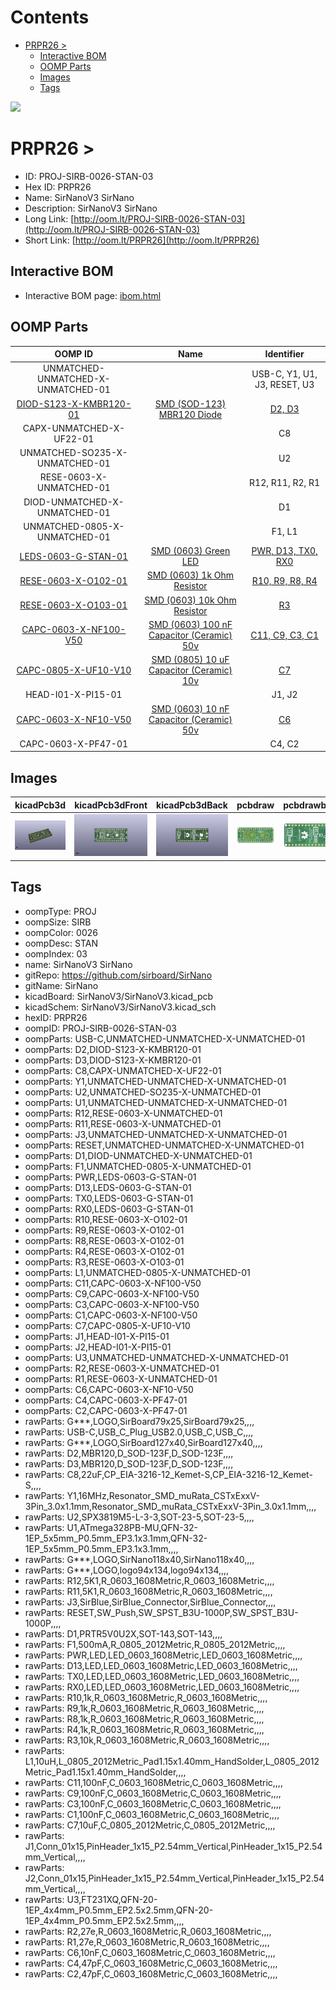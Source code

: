 



Contents
========

* [PRPR26 > ](#prpr26--)
	* [Interactive BOM](#interactive-bom)
	* [OOMP Parts](#oomp-parts)
	* [Images](#images)
	* [Tags](#tags)
  
![][im]
# PRPR26 > 

- ID: PROJ-SIRB-0026-STAN-03
- Hex ID: PRPR26
- Name: SirNanoV3 SirNano
- Description: SirNanoV3 SirNano
- Long Link: [http://oom.lt/PROJ-SIRB-0026-STAN-03](http://oom.lt/PROJ-SIRB-0026-STAN-03)
- Short Link: [http://oom.lt/PRPR26](http://oom.lt/PRPR26)

## Interactive BOM

- Interactive BOM page: [ibom.html](https://htmlpreview.github.io/?https://github.com/oomlout/oomlout_OOMP_projects/blob/main/PROJ-SIRB-0026-STAN-03/kicad/bom/ibom.html)

## OOMP Parts
  

|OOMP ID|Name|Identifier|
| :---: | :---: | :---: |
|UNMATCHED-UNMATCHED-X-UNMATCHED-01||USB-C, Y1, U1, J3, RESET, U3|
|[DIOD-S123-X-KMBR120-01](https://github.com/oomlout/oomlout_OOMP_parts/tree/main/DIOD-S123-X-KMBR120-01/)|[SMD (SOD-123) MBR120 Diode](https://github.com/oomlout/oomlout_OOMP_parts/tree/main/DIOD-S123-X-KMBR120-01/)|[D2, D3](https://github.com/oomlout/oomlout_OOMP_parts/tree/main/DIOD-S123-X-KMBR120-01/)|
|CAPX-UNMATCHED-X-UF22-01||C8|
|UNMATCHED-SO235-X-UNMATCHED-01||U2|
|RESE-0603-X-UNMATCHED-01||R12, R11, R2, R1|
|DIOD-UNMATCHED-X-UNMATCHED-01||D1|
|UNMATCHED-0805-X-UNMATCHED-01||F1, L1|
|[LEDS-0603-G-STAN-01](https://github.com/oomlout/oomlout_OOMP_parts/tree/main/LEDS-0603-G-STAN-01/)|[SMD (0603) Green LED](https://github.com/oomlout/oomlout_OOMP_parts/tree/main/LEDS-0603-G-STAN-01/)|[PWR, D13, TX0, RX0](https://github.com/oomlout/oomlout_OOMP_parts/tree/main/LEDS-0603-G-STAN-01/)|
|[RESE-0603-X-O102-01](https://github.com/oomlout/oomlout_OOMP_parts/tree/main/RESE-0603-X-O102-01/)|[SMD (0603) 1k Ohm Resistor](https://github.com/oomlout/oomlout_OOMP_parts/tree/main/RESE-0603-X-O102-01/)|[R10, R9, R8, R4](https://github.com/oomlout/oomlout_OOMP_parts/tree/main/RESE-0603-X-O102-01/)|
|[RESE-0603-X-O103-01](https://github.com/oomlout/oomlout_OOMP_parts/tree/main/RESE-0603-X-O103-01/)|[SMD (0603) 10k Ohm Resistor](https://github.com/oomlout/oomlout_OOMP_parts/tree/main/RESE-0603-X-O103-01/)|[R3](https://github.com/oomlout/oomlout_OOMP_parts/tree/main/RESE-0603-X-O103-01/)|
|[CAPC-0603-X-NF100-V50](https://github.com/oomlout/oomlout_OOMP_parts/tree/main/CAPC-0603-X-NF100-V50/)|[SMD (0603) 100 nF Capacitor (Ceramic) 50v](https://github.com/oomlout/oomlout_OOMP_parts/tree/main/CAPC-0603-X-NF100-V50/)|[C11, C9, C3, C1](https://github.com/oomlout/oomlout_OOMP_parts/tree/main/CAPC-0603-X-NF100-V50/)|
|[CAPC-0805-X-UF10-V10](https://github.com/oomlout/oomlout_OOMP_parts/tree/main/CAPC-0805-X-UF10-V10/)|[SMD (0805) 10 uF Capacitor (Ceramic) 10v](https://github.com/oomlout/oomlout_OOMP_parts/tree/main/CAPC-0805-X-UF10-V10/)|[C7](https://github.com/oomlout/oomlout_OOMP_parts/tree/main/CAPC-0805-X-UF10-V10/)|
|HEAD-I01-X-PI15-01||J1, J2|
|[CAPC-0603-X-NF10-V50](https://github.com/oomlout/oomlout_OOMP_parts/tree/main/CAPC-0603-X-NF10-V50/)|[SMD (0603) 10 nF Capacitor (Ceramic) 50v](https://github.com/oomlout/oomlout_OOMP_parts/tree/main/CAPC-0603-X-NF10-V50/)|[C6](https://github.com/oomlout/oomlout_OOMP_parts/tree/main/CAPC-0603-X-NF10-V50/)|
|CAPC-0603-X-PF47-01||C4, C2|

## Images
  
  

|kicadPcb3d|kicadPcb3dFront|kicadPcb3dBack|pcbdraw|pcbdrawback|
| :---: | :---: | :---: | :---: | :---: |
|[![kicadPcb3d](kicadPcb3d_140.png)](kicadPcb3d.png)|[![kicadPcb3dFront](kicadPcb3dFront_140.png)](kicadPcb3dFront.png)|[![kicadPcb3dBack](kicadPcb3dBack_140.png)](kicadPcb3dBack.png)|[![pcbdraw](pcbdraw_140.png)](pcbdraw.png)|[![pcbdrawback](pcbdrawBack_140.png)](pcbdrawBack.png)|

## Tags

- oompType: PROJ
- oompSize: SIRB
- oompColor: 0026
- oompDesc: STAN
- oompIndex: 03
- name: SirNanoV3 SirNano
- gitRepo: https://github.com/sirboard/SirNano
- gitName: SirNano
- kicadBoard: SirNanoV3/SirNanoV3.kicad_pcb
- kicadSchem: SirNanoV3/SirNanoV3.kicad_sch
- hexID: PRPR26
- oompID: PROJ-SIRB-0026-STAN-03
- oompParts: USB-C,UNMATCHED-UNMATCHED-X-UNMATCHED-01
- oompParts: D2,DIOD-S123-X-KMBR120-01
- oompParts: D3,DIOD-S123-X-KMBR120-01
- oompParts: C8,CAPX-UNMATCHED-X-UF22-01
- oompParts: Y1,UNMATCHED-UNMATCHED-X-UNMATCHED-01
- oompParts: U2,UNMATCHED-SO235-X-UNMATCHED-01
- oompParts: U1,UNMATCHED-UNMATCHED-X-UNMATCHED-01
- oompParts: R12,RESE-0603-X-UNMATCHED-01
- oompParts: R11,RESE-0603-X-UNMATCHED-01
- oompParts: J3,UNMATCHED-UNMATCHED-X-UNMATCHED-01
- oompParts: RESET,UNMATCHED-UNMATCHED-X-UNMATCHED-01
- oompParts: D1,DIOD-UNMATCHED-X-UNMATCHED-01
- oompParts: F1,UNMATCHED-0805-X-UNMATCHED-01
- oompParts: PWR,LEDS-0603-G-STAN-01
- oompParts: D13,LEDS-0603-G-STAN-01
- oompParts: TX0,LEDS-0603-G-STAN-01
- oompParts: RX0,LEDS-0603-G-STAN-01
- oompParts: R10,RESE-0603-X-O102-01
- oompParts: R9,RESE-0603-X-O102-01
- oompParts: R8,RESE-0603-X-O102-01
- oompParts: R4,RESE-0603-X-O102-01
- oompParts: R3,RESE-0603-X-O103-01
- oompParts: L1,UNMATCHED-0805-X-UNMATCHED-01
- oompParts: C11,CAPC-0603-X-NF100-V50
- oompParts: C9,CAPC-0603-X-NF100-V50
- oompParts: C3,CAPC-0603-X-NF100-V50
- oompParts: C1,CAPC-0603-X-NF100-V50
- oompParts: C7,CAPC-0805-X-UF10-V10
- oompParts: J1,HEAD-I01-X-PI15-01
- oompParts: J2,HEAD-I01-X-PI15-01
- oompParts: U3,UNMATCHED-UNMATCHED-X-UNMATCHED-01
- oompParts: R2,RESE-0603-X-UNMATCHED-01
- oompParts: R1,RESE-0603-X-UNMATCHED-01
- oompParts: C6,CAPC-0603-X-NF10-V50
- oompParts: C4,CAPC-0603-X-PF47-01
- oompParts: C2,CAPC-0603-X-PF47-01
- rawParts: G***,LOGO,SirBoard79x25,SirBoard79x25,,,,
- rawParts: USB-C,USB_C_Plug_USB2.0,USB_C,USB_C,,,,
- rawParts: G***,LOGO,SirBoard127x40,SirBoard127x40,,,,
- rawParts: D2,MBR120,D_SOD-123F,D_SOD-123F,,,,
- rawParts: D3,MBR120,D_SOD-123F,D_SOD-123F,,,,
- rawParts: C8,22uF,CP_EIA-3216-12_Kemet-S,CP_EIA-3216-12_Kemet-S,,,,
- rawParts: Y1,16MHz,Resonator_SMD_muRata_CSTxExxV-3Pin_3.0x1.1mm,Resonator_SMD_muRata_CSTxExxV-3Pin_3.0x1.1mm,,,,
- rawParts: U2,SPX3819M5-L-3-3,SOT-23-5,SOT-23-5,,,,
- rawParts: U1,ATmega328PB-MU,QFN-32-1EP_5x5mm_P0.5mm_EP3.1x3.1mm,QFN-32-1EP_5x5mm_P0.5mm_EP3.1x3.1mm,,,,
- rawParts: G***,LOGO,SirNano118x40,SirNano118x40,,,,
- rawParts: G***,LOGO,logo94x134,logo94x134,,,,
- rawParts: R12,5K1,R_0603_1608Metric,R_0603_1608Metric,,,,
- rawParts: R11,5K1,R_0603_1608Metric,R_0603_1608Metric,,,,
- rawParts: J3,SirBlue,SirBlue_Connector,SirBlue_Connector,,,,
- rawParts: RESET,SW_Push,SW_SPST_B3U-1000P,SW_SPST_B3U-1000P,,,,
- rawParts: D1,PRTR5V0U2X,SOT-143,SOT-143,,,,
- rawParts: F1,500mA,R_0805_2012Metric,R_0805_2012Metric,,,,
- rawParts: PWR,LED,LED_0603_1608Metric,LED_0603_1608Metric,,,,
- rawParts: D13,LED,LED_0603_1608Metric,LED_0603_1608Metric,,,,
- rawParts: TX0,LED,LED_0603_1608Metric,LED_0603_1608Metric,,,,
- rawParts: RX0,LED,LED_0603_1608Metric,LED_0603_1608Metric,,,,
- rawParts: R10,1k,R_0603_1608Metric,R_0603_1608Metric,,,,
- rawParts: R9,1k,R_0603_1608Metric,R_0603_1608Metric,,,,
- rawParts: R8,1k,R_0603_1608Metric,R_0603_1608Metric,,,,
- rawParts: R4,1k,R_0603_1608Metric,R_0603_1608Metric,,,,
- rawParts: R3,10k,R_0603_1608Metric,R_0603_1608Metric,,,,
- rawParts: L1,10uH,L_0805_2012Metric_Pad1.15x1.40mm_HandSolder,L_0805_2012Metric_Pad1.15x1.40mm_HandSolder,,,,
- rawParts: C11,100nF,C_0603_1608Metric,C_0603_1608Metric,,,,
- rawParts: C9,100nF,C_0603_1608Metric,C_0603_1608Metric,,,,
- rawParts: C3,100nF,C_0603_1608Metric,C_0603_1608Metric,,,,
- rawParts: C1,100nF,C_0603_1608Metric,C_0603_1608Metric,,,,
- rawParts: C7,10uF,C_0805_2012Metric,C_0805_2012Metric,,,,
- rawParts: J1,Conn_01x15,PinHeader_1x15_P2.54mm_Vertical,PinHeader_1x15_P2.54mm_Vertical,,,,
- rawParts: J2,Conn_01x15,PinHeader_1x15_P2.54mm_Vertical,PinHeader_1x15_P2.54mm_Vertical,,,,
- rawParts: U3,FT231XQ,QFN-20-1EP_4x4mm_P0.5mm_EP2.5x2.5mm,QFN-20-1EP_4x4mm_P0.5mm_EP2.5x2.5mm,,,,
- rawParts: R2,27e,R_0603_1608Metric,R_0603_1608Metric,,,,
- rawParts: R1,27e,R_0603_1608Metric,R_0603_1608Metric,,,,
- rawParts: C6,10nF,C_0603_1608Metric,C_0603_1608Metric,,,,
- rawParts: C4,47pF,C_0603_1608Metric,C_0603_1608Metric,,,,
- rawParts: C2,47pF,C_0603_1608Metric,C_0603_1608Metric,,,,



[im]: kicadPcb3d_450.png
